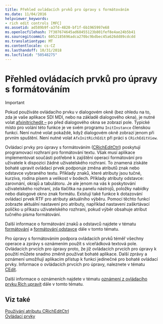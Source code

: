 ```yaml
---
title: Přehled ovládacích prvků pro úpravy s formátováním
ms.date: 11/04/2016
helpviewer_keywords:
- rich edit controls [MFC]
ms.assetid: ad589b9f-a3fd-4820-bf1f-6b1965997e68
ms.openlocfilehash: 7f307674645ad68455123b801fef8e4ae24b5b41
ms.sourcegitcommit: 6052185696adca270bc9bdbec45a626dd89cdcdd
ms.translationtype: MT
ms.contentlocale: cs-CZ
ms.lasthandoff: 10/31/2018
ms.locfileid: "50548275"
---
```

# <a name="overview-of-the-rich-edit-control"></a>Přehled ovládacích prvků pro úpravy s formátováním

> [!IMPORTANT]
>  Pokud používáte ovládacího prvku v dialogovém okně (bez ohledu na to, zda je vaše aplikace SDI MDI, nebo na základě dialogového okna), je nutné volat [afxinitrichedit –](../mfc/reference/application-information-and-management.md#afxinitrichedit) po před dialogového okna se zobrazí pole. Typické místo pro volání této funkce je ve svém programu `InitInstance` členskou funkci. Není nutné volat pokaždé, když dialogovém okně zobrazí jenom při prvním spuštění. Není nutné volat `AfxInitRichEdit` při práci s `CRichEditView`.

Ovládací prvky pro úpravy s formátováním ([CRichEditCtrl](../mfc/reference/cricheditctrl-class.md)) poskytují programovací rozhraní pro formátování textu. Však musí aplikace implementovat součásti potřebné k zajištění operací formátování pro uživatele k dispozici žádné uživatelského rozhraní. To znamená získáte bohaté upravit ovládací prvek podporuje změna atributů znak nebo odstavce vybraného textu. Příklady znaků, které atributy jsou tučné, kurzíva, rodina písem a velikost v bodech. Příklady atributy odstavce: zarovnání, okrajů a tabulátoru. Je ale jenom na vás k poskytování uživatelského rozhraní, zda tlačítka na panelu nástrojů, položky nabídky nebo dialogové okno znak formátu. Existují také funkce k dotazování ovládací prvek RTF pro atributy aktuálního výběru. Pomocí těchto funkcí zobrazte aktuální nastavení pro atributy, například nastavení zaškrtávací políčko u příkazu uživatelského rozhraní, pokud výběr obsahuje atribut tučného písma formátování.

Další informace o formátování znaků a odstavců najdete v tématu [formátování](../mfc/character-formatting-in-rich-edit-controls.md) a [formátování odstavce](../mfc/paragraph-formatting-in-rich-edit-controls.md) dále v tomto tématu.

Pro úpravy s formátováním podpora ovládacích prvků téměř všechny operace a zprávy s oznámením použít s víceřádková textová pole. Ovládacích prvcích pro úpravy proto, že již ovládacích prvcích pro úpravy k použití můžete snadno změnit používat bohaté aplikace. Další zprávy a oznámení umožňují aplikacím přístup k funkci jedinečné pro bohaté ovládací prvky. Informace o ovládacích prvcích pro úpravy, naleznete v tématu [CEdit](../mfc/reference/cedit-class.md).

Další informace o oznámeních najdete v tématu [oznámení z ovládacího prvku Rich upravit](../mfc/notifications-from-a-rich-edit-control.md) dále v tomto tématu.

## <a name="see-also"></a>Viz také

[Používání atributu CRichEditCtrl](../mfc/using-cricheditctrl.md)<br/>
[Ovládací prvky](../mfc/controls-mfc.md)


